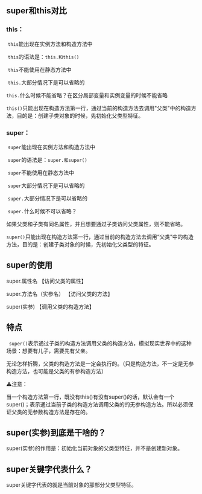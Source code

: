 ## super和this对比

### this：

​	`this`能出现在实例方法和构造方法中

​	`this`的语法是：`this.和this()`

​	`this`不能使用在静态方法中

​	`this.`大部分情况下是可以省略的

​	`this.`什么时候不能省略？在区分局部变量和实例变量的时候不能省略

​	`this()`只能出现在构造方法第一行，通过当前的构造方法去调用"父类"中的构造方法，目的是：创建子类对象的时候，先初始化父类型特征。

### super：

​	`super`能出现在实例方法和构造方法中

​	`super`的语法是：`super.和super()`

​	`super`不能使用在静态方法中

​	`super`大部分情况下是可以省略的

​	`super.`大部分情况下是可以省略的

​	`super.`什么时候不可以省略？

​	如果父类和子类有同名属性，并且想要通过子类访问父类属性，则不能省略。

​	`super()`只能出现在构造方法第一行，通过当前的构造方法去调用“父类”中的构造方法，目的是：创建子类对象的时候，先初始化父类型的特征。

## super的使用

super.属性名								 【访问父类的属性】

super.方法名（实参名）			  【访问父类的方法】

super(实参)									【调用父类的构造方法】

## 特点

` super()`表示通过子类的构造方法调用父类的构造方法，模拟现实世界中的这种场景：想要有儿子，需要先有父亲。

无论怎样折腾，父类的构造方法是一定会执行的。（只是构造方法，不一定是无参构造方法，也可能是父类的有参构造方法）

:warning:注意：

当一个构造方法第一行，既没有this()有没有super()的话，默认会有一个super()；表示通过当前子类的构造方法调用父类的的无参构造方法。所以必须保证父类的无参数构造方法是存在的。

## super(实参)到底是干啥的？

super(实参)的作用是：初始化当前对象的父类型特征，并不是创建新对象。

## super关键字代表什么？

super关键字代表的就是当前对象的那部分父类型特征。